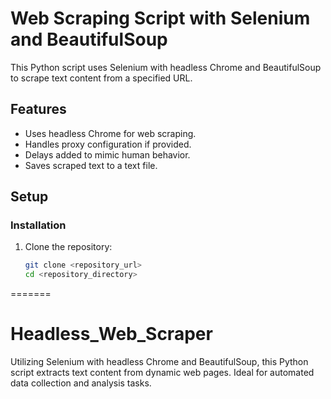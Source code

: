 # Web Scraping Script with Selenium and BeautifulSoup

This Python script uses Selenium with headless Chrome and BeautifulSoup to scrape text content from a specified URL.

## Features

- Uses headless Chrome for web scraping.
- Handles proxy configuration if provided.
- Delays added to mimic human behavior.
- Saves scraped text to a text file.

## Setup

### Installation

1. Clone the repository:

   ```bash
   git clone <repository_url>
   cd <repository_directory>
=======
# Headless_Web_Scraper
Utilizing Selenium with headless Chrome and BeautifulSoup, this Python script extracts text content from dynamic web pages. Ideal for automated data collection and analysis tasks.
